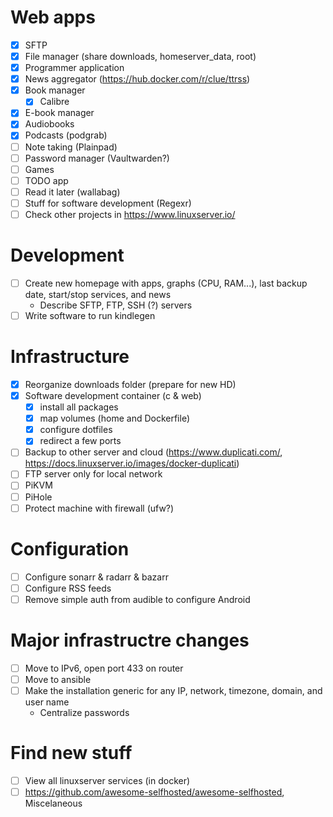 # Web apps

- [X] SFTP
- [X] File manager (share downloads, homeserver\_data, root)
- [X] Programmer application
- [X] News aggregator (https://hub.docker.com/r/clue/ttrss)
- [X] Book manager
  - [X] Calibre
- [X] E-book manager
- [X] Audiobooks
- [X] Podcasts (podgrab)
- [ ] Note taking (Plainpad)
- [ ] Password manager (Vaultwarden?)
- [ ] Games
- [ ] TODO app
- [ ] Read it later (wallabag)
- [ ] Stuff for software development (Regexr)
- [ ] Check other projects in https://www.linuxserver.io/

# Development

- [ ] Create new homepage with apps, graphs (CPU, RAM...), last backup date, start/stop services, and news
  - Describe SFTP, FTP, SSH (?) servers
- [ ] Write software to run kindlegen

# Infrastructure

- [X] Reorganize downloads folder (prepare for new HD)
- [X] Software development container (c & web)
  - [X] install all packages
  - [X] map volumes (home and Dockerfile)
  - [X] configure dotfiles
  - [X] redirect a few ports
- [ ] Backup to other server and cloud (https://www.duplicati.com/, https://docs.linuxserver.io/images/docker-duplicati)
- [ ] FTP server only for local network
- [ ] PiKVM
- [ ] PiHole
- [ ] Protect machine with firewall (ufw?)

# Configuration

- [ ] Configure sonarr & radarr & bazarr
- [ ] Configure RSS feeds
- [ ] Remove simple auth from audible to configure Android

# Major infrastructre changes

- [ ] Move to IPv6, open port 433 on router
- [ ] Move to ansible
- [ ] Make the installation generic for any IP, network, timezone, domain, and user name
  - Centralize passwords

# Find new stuff

- [ ] View all linuxserver services (in docker)
- [ ] https://github.com/awesome-selfhosted/awesome-selfhosted, Miscelaneous
